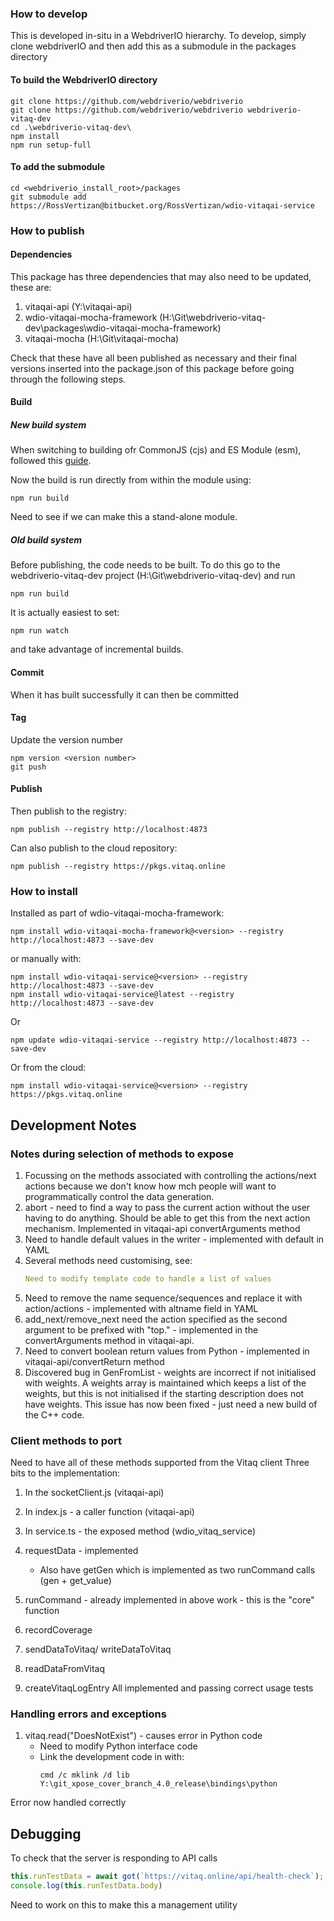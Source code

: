 ### How to develop
This is developed in-situ in a WebdriverIO hierarchy.  To develop, simply clone webdriverIO and then add this as a submodule in the packages directory

#### To build the WebdriverIO directory
```node
git clone https://github.com/webdriverio/webdriverio
git clone https://github.com/webdriverio/webdriverio webdriverio-vitaq-dev
cd .\webdriverio-vitaq-dev\
npm install
npm run setup-full
```

#### To add the submodule
```node
cd <webdriverio_install_root>/packages
git submodule add https://RossVertizan@bitbucket.org/RossVertizan/wdio-vitaqai-service
```

### How to publish

#### Dependencies
This package has three dependencies that may also need to be updated, these are:
1. vitaqai-api (Y:\vitaqai-api)
2. wdio-vitaqai-mocha-framework (H:\Git\webdriverio-vitaq-dev\packages\wdio-vitaqai-mocha-framework)
3. vitaqai-mocha (H:\Git\vitaqai-mocha)

Check that these have all been published as necessary and their final versions inserted into the package.json of this package before going through the following steps.

#### Build

##### New build system
When switching to building ofr CommonJS (cjs) and ES Module (esm), followed this [guide](https://www.sensedeep.com/blog/posts/2021/how-to-create-single-source-npm-module.html).

Now the build is run directly from within the module using:

```shell
npm run build
```

Need to see if we can make this a stand-alone module.

##### Old build system
Before publishing, the code needs to be built. To do this go to the webdriverio-vitaq-dev project (H:\Git\webdriverio-vitaq-dev) and run
```node
npm run build
```
It is actually easiest to set:
```node
npm run watch
```
and take advantage of incremental builds.

#### Commit
When it has built successfully it can then be committed

#### Tag
Update the version number
```node
npm version <version number>
git push
```

#### Publish
Then publish to the registry:
```node
npm publish --registry http://localhost:4873
```
Can also publish to the cloud repository:
```node
npm publish --registry https://pkgs.vitaq.online
```


### How to install
Installed as part of wdio-vitaqai-mocha-framework:
```node
npm install wdio-vitaqai-mocha-framework@<version> --registry http://localhost:4873 --save-dev
```
or manually with:
```node
npm install wdio-vitaqai-service@<version> --registry http://localhost:4873 --save-dev
npm install wdio-vitaqai-service@latest --registry http://localhost:4873 --save-dev
```
Or
```node
npm update wdio-vitaqai-service --registry http://localhost:4873 --save-dev
```
Or from the cloud:
```node
npm install wdio-vitaqai-service@<version> --registry https://pkgs.vitaq.online
```

## Development Notes

### Notes during selection of methods to expose

1. Focussing on the methods associated with controlling the actions/next actions because we don't know how mch people will want to programmatically control the data generation.
2. abort - need to find a way to pass the current action without the user having to do anything. Should be able to get this from the next action mechanism. Implemented in vitaqai-api convertArguments method
3. Need to handle default values in the writer - implemented with default in YAML
4. Several methods need customising, see:
   ```yaml
   Need to modify template code to handle a list of values
   ```
5. Need to remove the name sequence/sequences and replace it with action/actions - implemented with altname field in YAML
6. add_next/remove_next need the action specified as the second argument to be prefixed with "top." - implemented in the convertArguments method in vitaqai-api.
7. Need to convert boolean return values from Python  - implemented in vitaqai-api/convertReturn method
8. Discovered bug in GenFromList - weights are incorrect if not initialised with weights.  A weights array is maintained which keeps a list of the weights, but this is not initialised if the starting description does not have weights.  This issue has now been fixed  - just need a new build of the C++ code.

### Client methods to port

Need to have all of these methods supported from the Vitaq client
Three bits to the implementation:
1. In the socketClient.js (vitaqai-api)
2. In index.js - a caller function (vitaqai-api)
3. In service.ts - the exposed method (wdio_vitaq_service)


1. requestData - implemented
   - Also have getGen which is implemented as two runCommand calls (gen + get_value)
2. runCommand - already implemented in above work - this is the "core" function
3. recordCoverage
4. sendDataToVitaq/ writeDataToVitaq
5. readDataFromVitaq
6. createVitaqLogEntry
All implemented and passing correct usage tests

### Handling errors and exceptions
1. vitaq.read("DoesNotExist") - causes error in Python code
    - Need to modify Python interface code
    - Link the development code in with:
      ```shell
      cmd /c mklink /d lib Y:\git_xpose_cover_branch_4.0_release\bindings\python
      ```
Error now handled correctly


## Debugging
To check that the server is responding to API calls
```javascript
this.runTestData = await got(`https://vitaq.online/api/health-check`);
console.log(this.runTestData.body)
```
Need to work on this to make this a management utility


